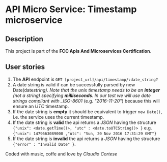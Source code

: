# API Micro Service: Timestamp microservice

## Description

This project is part of the **FCC Apis And Microservices Certification**.

## User stories

1. The **API** endpoint is `GET [project_url]/api/timestamp/:date_string?`
2. A date string is valid if can be successfully parsed by new Date(date*string).
   Note that the unix timestamp needs to be an **integer** (not a string) specifying **milliseconds**.
   In our test we will use date strings compliant with \_ISO-8601* (e.g. _"2016-11-20"_) because this will ensure an _UTC_ timestamp.
3. If the date string is **empty** it should be equivalent to trigger `new Date()`, i.e. the service uses the current timestamp.
4. If the date string is **valid** the api returns a _JSON_ having the structure
   `{"unix": <date.getTime()>, "utc" : <date.toUTCString()> }`
   e.g. `{"unix": 1479663089000 ,"utc": "Sun, 20 Nov 2016 17:31:29 GMT"}`
5. If the date string is **invalid** the api returns a _JSON_ having the structure
   `{"error" : "Invalid Date" }`.

Coded with music, coffe and love by _Claudio Cortese_
